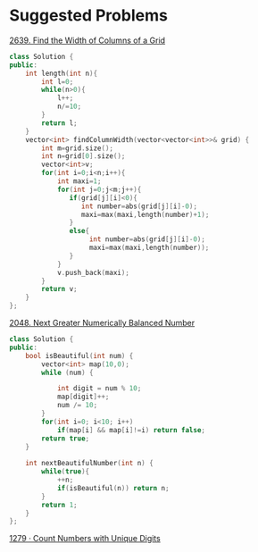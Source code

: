 # Suggested Problems

[2639. Find the Width of Columns of a Grid](https://leetcode.com/problems/find-the-width-of-columns-of-a-grid/description/)

```cpp
class Solution {
public:
    int length(int n){
        int l=0;
        while(n>0){
            l++;
            n/=10;
        }
        return l;
    }
    vector<int> findColumnWidth(vector<vector<int>>& grid) {
        int m=grid.size();
        int n=grid[0].size();
        vector<int>v;
        for(int i=0;i<n;i++){
            int maxi=1;
            for(int j=0;j<m;j++){
               if(grid[j][i]<0){
                  int number=abs(grid[j][i]-0);
                  maxi=max(maxi,length(number)+1);
               }
               else{
                    int number=abs(grid[j][i]-0);
                    maxi=max(maxi,length(number));
               }
            }
            v.push_back(maxi);
        }
        return v;
    }
};
```

[2048. Next Greater Numerically Balanced Number](https://leetcode.com/problems/next-greater-numerically-balanced-number/description/)

```cpp
class Solution {
public:
    bool isBeautiful(int num) {
        vector<int> map(10,0);
        while (num) {

            int digit = num % 10;
            map[digit]++;
            num /= 10;
        }
        for(int i=0; i<10; i++)
            if(map[i] && map[i]!=i) return false;
        return true;
    }
  
    int nextBeautifulNumber(int n) {
        while(true){
            ++n;
            if(isBeautiful(n)) return n;
        }
        return 1;
    }
};

```

[1279 · Count Numbers with Unique Digits](https://www.lintcode.com/problem/count-numbers-with-unique-digits/description)

